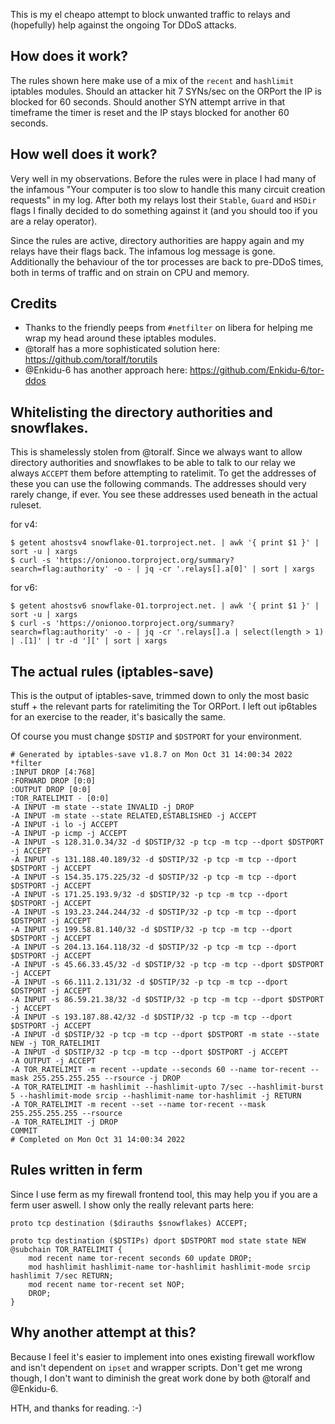 This is my el cheapo attempt to block unwanted traffic to relays and (hopefully) help against the ongoing Tor DDoS attacks.

## How does it work?
The rules shown here make use of a mix of the `recent` and `hashlimit` iptables modules. Should an attacker hit 7 SYNs/sec on the ORPort the IP is blocked for 60 seconds. Should another SYN attempt arrive in that timeframe the timer is reset and the IP stays blocked for another 60 seconds.

## How well does it work?
Very well in my observations. Before the rules were in place I had many of the infamous "Your computer is too slow to handle this many circuit creation requests" in my log. After both my relays lost their `Stable`, `Guard` and `HSDir` flags I finally decided to do something against it (and you should too if you are a relay operator).

Since the rules are active, directory authorities are happy again and my relays have their flags back. The infamous log message is gone. Additionally the behaviour of the tor processes are back to pre-DDoS times, both in terms of traffic and on strain on CPU and memory.

## Credits
* Thanks to the friendly peeps from `#netfilter` on libera for helping me wrap my head around these iptables modules.
* @toralf has a more sophisticated solution here: https://github.com/toralf/torutils
* @Enkidu-6 has another approach here: https://github.com/Enkidu-6/tor-ddos

## Whitelisting the directory authorities and snowflakes.
This is shamelessly stolen from @toralf. Since we always want to allow directory authorities and snowflakes to be able to talk to our relay we always `ACCEPT` them before attempting to ratelimit. To get the addresses of these you can use the following commands. The addresses should very rarely change, if ever. You see these addresses used beneath in the actual ruleset.

for v4:
```
$ getent ahostsv4 snowflake-01.torproject.net. | awk '{ print $1 }' | sort -u | xargs
$ curl -s 'https://onionoo.torproject.org/summary?search=flag:authority' -o - | jq -cr '.relays[].a[0]' | sort | xargs
```

for v6:
```
$ getent ahostsv6 snowflake-01.torproject.net. | awk '{ print $1 }' | sort -u | xargs
$ curl -s 'https://onionoo.torproject.org/summary?search=flag:authority' -o - | jq -cr '.relays[].a | select(length > 1) | .[1]' | tr -d '][' | sort | xargs
```

## The actual rules (iptables-save)
This is the output of iptables-save, trimmed down to only the most basic stuff + the relevant parts for ratelimiting the Tor ORPort. I left out ip6tables for an exercise to the reader, it's basically the same.

Of course you must change `$DSTIP` and `$DSTPORT` for your environment.

```
# Generated by iptables-save v1.8.7 on Mon Oct 31 14:00:34 2022
*filter
:INPUT DROP [4:768]
:FORWARD DROP [0:0]
:OUTPUT DROP [0:0]
:TOR_RATELIMIT - [0:0]
-A INPUT -m state --state INVALID -j DROP
-A INPUT -m state --state RELATED,ESTABLISHED -j ACCEPT
-A INPUT -i lo -j ACCEPT
-A INPUT -p icmp -j ACCEPT
-A INPUT -s 128.31.0.34/32 -d $DSTIP/32 -p tcp -m tcp --dport $DSTPORT -j ACCEPT
-A INPUT -s 131.188.40.189/32 -d $DSTIP/32 -p tcp -m tcp --dport $DSTPORT -j ACCEPT
-A INPUT -s 154.35.175.225/32 -d $DSTIP/32 -p tcp -m tcp --dport $DSTPORT -j ACCEPT
-A INPUT -s 171.25.193.9/32 -d $DSTIP/32 -p tcp -m tcp --dport $DSTPORT -j ACCEPT
-A INPUT -s 193.23.244.244/32 -d $DSTIP/32 -p tcp -m tcp --dport $DSTPORT -j ACCEPT
-A INPUT -s 199.58.81.140/32 -d $DSTIP/32 -p tcp -m tcp --dport $DSTPORT -j ACCEPT
-A INPUT -s 204.13.164.118/32 -d $DSTIP/32 -p tcp -m tcp --dport $DSTPORT -j ACCEPT
-A INPUT -s 45.66.33.45/32 -d $DSTIP/32 -p tcp -m tcp --dport $DSTPORT -j ACCEPT
-A INPUT -s 66.111.2.131/32 -d $DSTIP/32 -p tcp -m tcp --dport $DSTPORT -j ACCEPT
-A INPUT -s 86.59.21.38/32 -d $DSTIP/32 -p tcp -m tcp --dport $DSTPORT -j ACCEPT
-A INPUT -s 193.187.88.42/32 -d $DSTIP/32 -p tcp -m tcp --dport $DSTPORT -j ACCEPT
-A INPUT -d $DSTIP/32 -p tcp -m tcp --dport $DSTPORT -m state --state NEW -j TOR_RATELIMIT
-A INPUT -d $DSTIP/32 -p tcp -m tcp --dport $DSTPORT -j ACCEPT
-A OUTPUT -j ACCEPT
-A TOR_RATELIMIT -m recent --update --seconds 60 --name tor-recent --mask 255.255.255.255 --rsource -j DROP
-A TOR_RATELIMIT -m hashlimit --hashlimit-upto 7/sec --hashlimit-burst 5 --hashlimit-mode srcip --hashlimit-name tor-hashlimit -j RETURN
-A TOR_RATELIMIT -m recent --set --name tor-recent --mask 255.255.255.255 --rsource
-A TOR_RATELIMIT -j DROP
COMMIT
# Completed on Mon Oct 31 14:00:34 2022
```

## Rules written in ferm
Since I use ferm as my firewall frontend tool, this may help you if you are a ferm user aswell. I show only the really relevant parts here:
```
proto tcp destination ($dirauths $snowflakes) ACCEPT;

proto tcp destination ($DSTIPs) dport $DSTPORT mod state state NEW @subchain TOR_RATELIMIT {
    mod recent name tor-recent seconds 60 update DROP;
    mod hashlimit hashlimit-name tor-hashlimit hashlimit-mode srcip hashlimit 7/sec RETURN;
    mod recent name tor-recent set NOP;
    DROP;
}
```

## Why another attempt at this?
Because I feel it's easier to implement into ones existing firewall workflow and isn't dependent on `ipset` and wrapper scripts. Don't get me wrong though, I don't want to diminish the great work done by both @toralf and @Enkidu-6.

HTH, and thanks for reading. :-)
